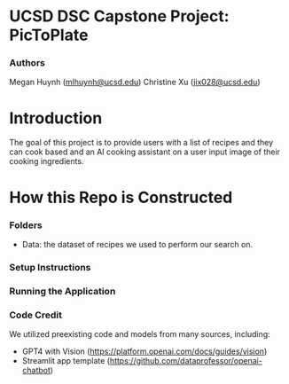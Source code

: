 # UCSD DSC Capstone Project: PicToPlate

### Authors
Megan Huynh (mlhuynh@ucsd.edu)
Christine Xu (jix028@ucsd.edu)

# Introduction
The goal of this project is to provide users with a list of recipes and they can cook based and an AI cooking assistant on a user input image of their cooking ingredients.

# How this Repo is Constructed

### Folders
- Data: the dataset of recipes we used to perform our search on.

### Setup Instructions

### Running the Application

### Code Credit
We utilized preexisting code and models from many sources, including:
- GPT4 with Vision (https://platform.openai.com/docs/guides/vision)
- Streamlit app template (https://github.com/dataprofessor/openai-chatbot)


